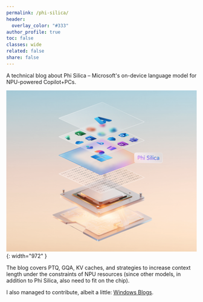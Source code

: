 ```yaml
---
permalink: /phi-silica/
header:
  overlay_color: "#333"
author_profile: true
toc: false
classes: wide
related: false
share: false
---
```


A technical blog about Phi Silica – Microsoft's on-device language model for NPU-powered Copilot+PCs.

![Phi Silica](/assets/phi-silica.png){: width="972" }

The blog covers PTQ, GQA, KV caches, and strategies to increase context length under the constraints of NPU resources (since other models, in addition to Phi Silica, also need to fit on the chip).

I also managed to contribute, albeit a little: <a href="https://blogs.windows.com/windowsexperience/2024/12/06/phi-silica-small-but-mighty-on-device-slm/">Windows Blogs</a>.